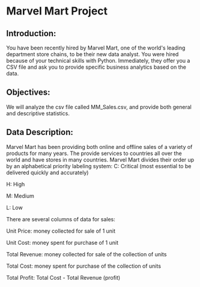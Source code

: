 # Marvel Mart Project

## Introduction:
You have been recently hired by Marvel Mart, one of the world's leading department store chains, to be their new data analyst. You were hired because of your technical skills with Python. Immediately, they offer you a CSV file and ask you to provide specific business analytics based on the data. 

## Objectives:
We will analyze the csv file called MM_Sales.csv, and provide both general and descriptive statistics.

## Data Description:
Marvel Mart has been providing both online and offline sales of a variety of  products for many years. The provide services to countries all over the world and have stores in many countries. Marvel Mart divides their order up by an alphabetical priority labeling system: 
C: Critical (most essential to be delivered quickly and accurately) 

H: High 

M: Medium 

L: Low 

There are several columns of data for sales: 

Unit Price: money collected for sale of 1 unit 

Unit Cost: money spent for purchase of 1 unit 

Total Revenue: money collected for sale of the collection of units 

Total Cost: money spent for purchase of the collection of units 

Total Profit: Total Cost - Total Revenue (profit)      
